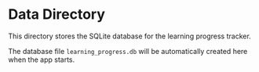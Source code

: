 # Data Directory

This directory stores the SQLite database for the learning progress tracker.

The database file `learning_progress.db` will be automatically created here when the app starts.
